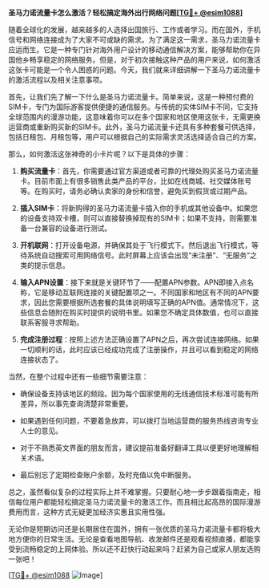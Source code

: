 **圣马力诺流量卡怎么激活？轻松搞定海外出行网络问题[[TG💪+ @esim1088](https://t.me/s/esim1088)]**

随着全球化的发展，越来越多的人选择出国旅行、工作或者学习。而在国外，手机信号和网络连接成为了大家不可或缺的需求。为了满足这一需求，圣马力诺流量卡应运而生。它是一种专门针对海外用户设计的移动通信解决方案，能够帮助你在异国他乡畅享稳定的网络服务。但是，对于初次接触这种产品的用户来说，如何激活这张卡可能是一个令人困惑的问题。今天，我们就来详细讲解一下圣马力诺流量卡的激活流程以及相关注意事项。

首先，让我们先了解一下什么是圣马力诺流量卡。简单来说，这是一种预付费的SIM卡，专门为国际游客提供便捷的通信服务。与传统的实体SIM卡不同，它支持全球范围内的漫游功能，这意味着你可以在多个国家和地区使用这张卡，无需更换运营商或重新购买新的SIM卡。此外，圣马力诺流量卡还具有多种套餐可供选择，包括日租包、月租包等，用户可以根据自己的实际需求灵活选择适合自己的方案。

那么，如何激活这张神奇的小卡片呢？以下是具体的步骤：

1. **购买流量卡**：首先，你需要通过官方渠道或者可靠的代理处购买圣马力诺流量卡。目前市面上有很多销售此类产品的平台，比如在线商城、社交媒体账号等。在购买时，请务必确认卖家的身份和信誉，避免买到假货或过期产品。

2. **插入SIM卡**：将新购得的圣马力诺流量卡插入你的手机或其他设备中。如果您的设备支持双卡槽，则可以直接替换掉现有的SIM卡；如果不支持，则需要准备一台兼容的设备进行测试。

3. **开机联网**：打开设备电源，并确保其处于飞行模式下。然后退出飞行模式，等待系统自动搜索可用网络信号。此时屏幕上应该会出现“未注册”、“无服务”之类的提示信息。

4. **输入APN设置**：接下来就是关键环节了——配置APN参数。APN即接入点名称，它是移动互联网连接的关键配置项之一。不同国家和地区有不同的APN要求，因此您需要根据所选套餐的具体说明填写正确的APN值。通常情况下，这些信息会随附在购买时提供的说明书里。如果您不确定具体数值，也可以直接联系客服寻求帮助。

5. **完成注册过程**：按照上述方法正确设置了APN之后，再次尝试连接网络。如果一切顺利的话，此时应该已经成功完成了注册操作，并且可以看到稳定的网络连接状态了。

当然，在整个过程中还有一些细节需要注意：

- 确保设备支持该地区的频段。因为每个国家使用的无线通信技术标准可能有所差异，所以事先查询清楚非常重要。
  
- 如果遇到任何问题，不要着急放弃，可以拨打当地运营商的服务热线咨询专业人士的意见。
  
- 对于不熟悉英文界面的朋友而言，建议提前准备好翻译工具以便更好地理解相关术语。
  
- 最后别忘了定期检查账户余额，及时充值以免中断服务。

总之，虽然看似复杂的过程实际上并不难掌握。只要耐心地一步步跟着指南走，相信每位用户都能轻松搞定圣马力诺流量卡的激活工作。而且相比起高昂的国际漫游费用而言，这种方式无疑更加经济实惠且实用性强。

无论你是短期访问还是长期居住在国外，拥有一张优质的圣马力诺流量卡都将极大地方便你的日常生活。无论是查看地图导航、收发邮件还是观看视频直播，都能享受到流畅稳定的上网体验。所以还不赶快行动起来吗？赶紧为自己或家人朋友选购一张吧！

[[TG💪+ @esim1088](https://t.me/s/esim1088) ![Image](https://i.postimg.cc/4NQfJmqS/Snipaste-2025-05-13-00-14-12.png)]
